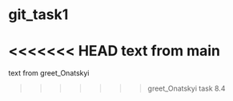 # git_task1
<<<<<<< HEAD
text from main
=======
text from greet_Onatskyi
>>>>>>> greet_Onatskyi
task 8.4